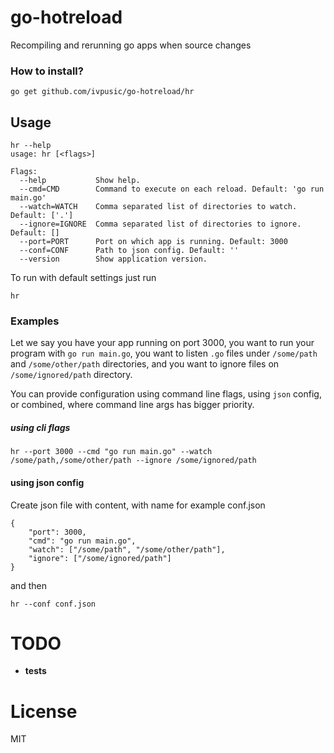 go-hotreload
============

Recompiling and rerunning go apps when source changes

### How to install?
```shell
go get github.com/ivpusic/go-hotreload/hr
```

## Usage
```
hr --help
usage: hr [<flags>]

Flags:
  --help           Show help.
  --cmd=CMD        Command to execute on each reload. Default: 'go run main.go'
  --watch=WATCH    Comma separated list of directories to watch. Default: ['.']
  --ignore=IGNORE  Comma separated list of directories to ignore. Default: []
  --port=PORT      Port on which app is running. Default: 3000
  --conf=CONF      Path to json config. Default: ''
  --version        Show application version.
```

To run with default settings just run
```
hr
```

### Examples
Let we say you have your app running on port 3000, you want to run your program with `go run main.go`, you want to listen `.go` files under `/some/path` and `/some/other/path` directories, and you want to ignore files on `/some/ignored/path` directory.

You can provide configuration using command line flags, using ``json`` config, or combined, where command line args has bigger priority.

##### using cli flags
```
hr --port 3000 --cmd "go run main.go" --watch /some/path,/some/other/path --ignore /some/ignored/path
```

#### using json config
Create json file with content, with name for example conf.json
```
{
	"port": 3000,
	"cmd": "go run main.go",
	"watch": ["/some/path", "/some/other/path"],
	"ignore": ["/some/ignored/path"]
}
```
and then
```
hr --conf conf.json
```

# TODO
- **tests**

# License
MIT
